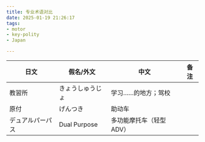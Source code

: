 ```yaml
---
title: 专业术语对比
date: 2025-01-19 21:26:17
tags:
- motor
- key-polity
- Japan

---
```


| 日文             | 假名/外文        | 中文                    | 备注 |
| ---------------- | ---------------- | ----------------------- | ---- |
| 教習所           | きょうしゅうじょ | 学习……的地方；驾校    |      |
| 原付             | げんつき         | 助动车                  |      |
| デュアルパーパス | Dual Purpose     | 多功能摩托车（轻型ADV） |      |
